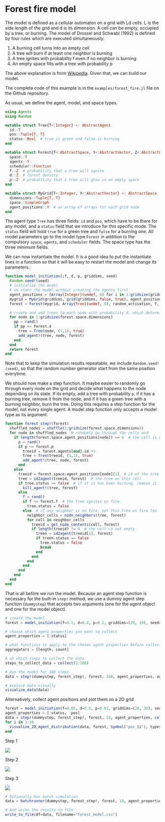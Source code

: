 # Forest fire model

The model is defined as a cellular automaton on a grid with Ld cells. L is the side length of the grid and d is its dimension. A cell can be empty, occupied by a tree, or burning. The model of Drossel and Schwabl (1992) is defined by four rules which are executed simultaneously: 

1. A burning cell turns into an empty cell
1. A tree will burn if at least one neighbor is burning
1. A tree ignites with probability f even if no neighbor is burning
1. An empty space fills with a tree with probability p

The above explanation is from [Wikipedia](https://en.wikipedia.org/wiki/Forest-fire_model). Given that, we can build our model.

The complete code of this example is in the `examples/forest_fire.jl` file on the Github repository.

As usual, we define the agent, model, and space types. 

```julia
using Agents
using Random

mutable struct Tree{T<:Integer} <: AbstractAgent
  id::T
  pos::Tuple{T, T}
  status::Bool  # true is green and false is burning
end

mutable struct Forest{T<:AbstractSpace, Y<:AbstractVector, Z<:AbstractFloat} <: AbstractModel
  space::T
  agents::Y
  scheduler::Function
  f::Z  # probability that a tree will ignite
  d::Z  # forest density
  p::Z  # probability that a tree will grow in an empty space
end

mutable struct MyGrid{T<:Integer, Y<:AbstractVector} <: AbstractSpace
  dimensions::Tuple{T, T}
  space::SimpleGraph
  agent_positions::Y  # an array of arrays for each grid node
end

```

The agent type `Tree` has three fields: `id` and `pos`, which have to be there for any model, and a `status` field that we introduce for this specific mode. The `status` field will hold `true` for a green tree and `false` for a burning one. All model parameters go to the model type `Forest` in addition to the compulsory `space`, `agents`, and `scheduler` fields. The space type has the three minimum fields.

We can now instantiate the model. It is a good idea to put the instantiate lines in a function so that it will be easy to restart the model and change its parameters.:

```julia
function model_initiation(;f, d, p, griddims, seed)
  Random.seed!(seed)
  # initialize the model
  # we start the model without creating the agents first
  agent_positions = [Array{Integer}(undef, 0) for i in 1:gridsize(griddims)]
  mygrid = MyGrid(griddims, grid(griddims, false, true), agent_positions)  # create a 2D grid where each node is connected to at most 8 neighbors.
  forest = Forest(mygrid, Array{Tree}(undef, 0), random_activation, f, d, p)

  # create and add trees to each node with probability d, which determines the density of the forest
  for node in 1:gridsize(forest.space.dimensions)
    pp = rand()
    if pp <= forest.d
      tree = Tree(node, (1,1), true)
      add_agent!(tree, node, forest)
    end
  end
  return forest
end
```

Note that to keep the simulation results repeatable, we include `Random.seed!(seed)`, so that the random number generator start from the same position everytime.

We should now make a step function. It maybe easier to randomly go through every node on the grid and decide what happens to the node depending on its state. If its empty, add a tree with probability `p`, if it has a burning tree, remove it from the node, and if it has a green tree with a burning neighbor, burn the tree. Doing this requires a step function for the model, not every single agent. A model step function only accepts a model type as its argument.

```julia
function forest_step!(forest)
  shuffled_nodes = shuffle(1:gridsize(forest.space.dimensions))
  for node in shuffled_nodes  # randomly go through the cells and 
    if length(forest.space.agent_positions[node]) == 0  # the cell is empty, maybe a tree grows here?
      p = rand()
      if p <= forest.p
        treeid = forest.agents[end].id +1
        tree = Tree(treeid, (1,1), true)
        add_agent!(tree, node, forest)
      end
    else
      treeid = forest.space.agent_positions[node][1]  # id of the tree on this cell
      tree = id2agent(treeid, forest)  # the tree on this cell
      if tree.status == false  # if it is has been burning, remove it.
        kill_agent!(tree, forest)
      else
        f = rand()
        if f <= forest.f  # the tree ignites on fire
          tree.status = false
        else  # if any neighbor is on fire, set this tree on fire too
          neighbor_cells = node_neighbors(tree, forest)
          for cell in neighbor_cells
            treeid = get_node_contents(cell, forest)
            if length(treeid) != 0  # the cell is not empty
              treen = id2agent(treeid[1], forest)
              if treen.status == false
                tree.status = false
                break
              end
            end
          end
        end
      end
    end
  end
end

```

That is all before we run the model. Because an agent step function is necessary for the built-in `step!` method, we use a dummy agent step function (`dummystep`) that accepts two arguments (one for the agent object and one for the model object).

```julia
# create the model
forest = model_initiation(f=0.1, d=0.8, p=0.1, griddims=(20, 20), seed=2)

# choose which agent properties you want to collect
agent_properties = [:status]

# what functions to apply to the chosen agent properties before collecting them. `length` will show the number of trees and `count` the number of green trees.
aggregators = [length, count]

# at which steps to collect the data
steps_to_collect_data = collect(1:100)

# Run the model for 100 steps
data = step!(dummystep, forest_step!, forest, 100, agent_properties, aggregators, steps_to_collect_data)

# explore data visually
visualize_data(data)
```

Alternatively, collect agent positions and plot them on a 2D grid

```julia
forest = model_initiation(f=0.05, d=0.8, p=0.01, griddims=(20, 20), seed=2)
agent_properties = [:status, :pos]
data = step!(dummystep, forest_step!, forest, 10, agent_properties, collect(1:10))
for i in 1:10
  visualize_2D_agent_distribution(data, forest, Symbol("pos_$i"), types=Symbol("status_$i"), savename="step_$i", cc=Dict(true=>"green", false=>"red"))
end
```

Step 1

![](fire_step_1.png)

Step 2

![](fire_step_2.png)

Step 3

![](fire_step_3.png)

```julia
# Optionally Run batch simulation
data = batchrunner(dummystep, forest_step!, forest, 10, agent_properties, aggregators, steps_to_collect_data, 10)

# And write the results to file
write_to_file(df=data, filename="forest_model.csv")
```
